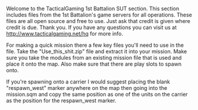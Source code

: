 ﻿Welcome to the TacticalGaming 1st Battalion SUT section. This section includes files from the 1st Battalion's game servers for all operations. These files are all open source and free to use. Just ask that credit is given where credit is due. Thank you.
If you have any questions you can visit us at http://www.tacticalgaming.net/hq for more info.

For making a quick mission there a few key files you'll need to use in the file. Take the "Use_this_shit.zip" file and extract it into your mission. Make sure you take the modules from an existing mission file that is used and place it onto the map. Also make sure that there are play slots to spawn onto.

If you're spawning onto a carrier I would suggest placing the blank "respawn_west" marker anywhere on the map then going into the mission.sqm and copy the same position as one of the units on the carrier as the position for the respawn_west marker.
